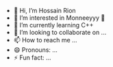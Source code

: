 - 👋 Hi, I’m Hossain Rion
- 👀 I’m interested in Monneeyyy 💸
- 🌱 I’m currently learning C++
- 💞️ I’m looking to collaborate on ...
- 📫 How to reach me ...
- 😄 Pronouns: ...
- ⚡ Fun fact: ...

<!---
best-rion/best-rion is a ✨ special ✨ repository because its `README.md` (this file) appears on your GitHub profile.
You can click the Preview link to take a look at your changes.
--->
